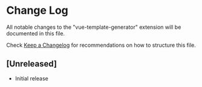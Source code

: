 # Change Log
All notable changes to the "vue-template-generator" extension will be documented in this file.

Check [Keep a Changelog](http://keepachangelog.com/) for recommendations on how to structure this file.

## [Unreleased]
- Initial release